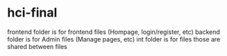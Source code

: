 # hci-final
frontend folder is for frontend files (Hompage, login/register, etc)
backend folder is for Admin files (Manage pages, etc)
int folder is for files those are shared between files
